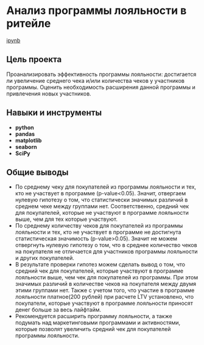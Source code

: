 # Анализ программы лояльности в ритейле

[ipynb](https://github.com/annaberezhneva/Portfolio/blob/main/Retail%20project/retail%20project.ipynb)

## Цель проекта

Проанализировать эффективность программы лояльности: достигается ли увеличение среднего чека и/или количества чеков у участников программы. Оценить необходимость расширения данной программы и привлечения новых участников.


## Навыки и инструменты

- **python**
- **pandas**
- **matplotlib**
- **seaborn**
- **SciPy**


## Общие выводы

- По среднему чеку для покупателей из программы лояльности и тех, кто не участвует в программе (p-value<0.05). Значит, отвергаем нулевую гипотезу о том, что статистически значимых различий в среднем чеке между группами нет. Соответственно, средний чек для покупателей, которые не участвуют в программе лояльности выше, чем для тех которые участвуют.
- По среднему количеству чеков для покупателей из программы лояльности и тех, кто не участвует в программе не достигнута статистическая значимость (p-value>0.05). Значит не можем отвергнуть нулевую гипотезу о том, что в среднее количество чеков на покупателя не отличается для участников программы лояльности и других покупателей.
- В результате проверки гипотез можем сделать вывод о том, что средний чек для покупателей, которые участвуют в программе лояльности выше, чем чек для покупателей из программы. При этом значимых различий в количестве чеков на покупателя между двумя этими группами нет. Также с учетом того, что участие в программе лояльности платное(200 рублей) при расчете LTV установлено, что покупатели, которые участвуют в программе лояльности приносят денег больше за весь лайфтайм.
- Рекомендуется расширить программу лояльности, а также подумать над маркетинговыми программами и активностями, которые позволят увеличить средний чек для покупателей программы лояльности.
